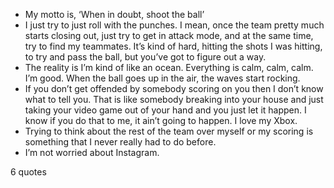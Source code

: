  - My motto is, ‘When in doubt, shoot the ball’
 - I just try to just roll with the punches. I mean, once the team pretty much starts closing out, just try to get in attack mode, and at the same time, try to find my teammates. It’s kind of hard, hitting the shots I was hitting, to try and pass the ball, but you’ve got to figure out a way.
 - The reality is I’m kind of like an ocean. Everything is calm, calm, calm. I’m good. When the ball goes up in the air, the waves start rocking.
 - If you don’t get offended by somebody scoring on you then I don’t know what to tell you. That is like somebody breaking into your house and just taking your video game out of your hand and you just let it happen. I know if you do that to me, it ain’t going to happen. I love my Xbox.
 - Trying to think about the rest of the team over myself or my scoring is something that I never really had to do before.
 - I’m not worried about Instagram.

6 quotes